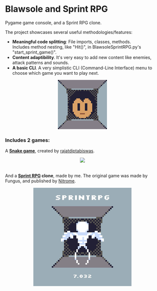 # Blawsole and Sprint RPG
 Pygame game console, and a Sprint RPG clone.
 
 The project showcases several useful methodologies/features:
 - **Meaningful code splitting**: File imports, classes, methods.\
  Includes method nesting, like "Hit()", in BlawsoleSprintRPG.py's "start_sprint_game()".
 - **Content adaptibility**. It's very easy to add new content like enemies, attack patterns and sounds.
 - **A basic CLI**. A very simplistic CLI (Command-Line Interface) menu to choose which game you want to play next.

 <div align="center">
  <img src="https://github.com/blawnode/Blawsole-and-SprintRPG/blob/main/Blawsole.png"
width=160px>
 </div>

### Includes 2 games:
 A [**Snake game**](https://gist.github.com/rajatdiptabiswas/bd0aaa46e975a4da5d090b801aba0611), created by [rajatdiptabiswas](https://gist.github.com/rajatdiptabiswas).
 
 <div align="center">
  <img src="https://user-images.githubusercontent.com/32998741/33873437-2780ed2a-df45-11e7-9776-b1f151fa4e02.png"
width=320px>
 </div>
 
\
 And a **[Sprint  RPG](https://play.google.com/store/apps/details?id=com.nitrome.sprintrpg&hl=en_GB&gl=US) clone**, made by me. The original game was made by Fungus, and published by [Nitrome](http://www.nitrome.com/).
 
 <div align="center">
  <img src="https://github.com/blawnode/Blawsole-and-SprintRPG/blob/main/SprintRPG%20Screenshot.jpg"
width=320px>
 </div>
